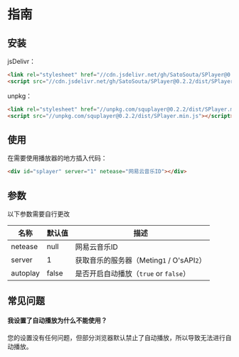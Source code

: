 # 指南

## 安装

jsDelivr：

```html
<link rel="stylesheet" href="//cdn.jsdelivr.net/gh/SatoSouta/SPlayer@0.2.2/dist/SPlayer.min.css" />
<script src="//cdn.jsdelivr.net/gh/SatoSouta/SPlayer@0.2.2/dist/SPlayer.min.js"></script>
```

unpkg：
```html
<link rel="stylesheet" href="//unpkg.com/squplayer@0.2.2/dist/SPlayer.min.css" />
<script src="//unpkg.com/squplayer@0.2.2/dist/SPlayer.min.js"></script>
```

## 使用

在需要使用播放器的地方插入代码：

```html
<div id="splayer" server="1" netease="网易云音乐ID"></div>
```

## 参数

以下参数需要自行更改

名称 | 默认值 | 描述
----|-------|----
netease|null|网易云音乐ID
server|1|获取音乐的服务器（Meting`1` / O'sAPI`2`）
autoplay|false|是否开启自动播放（`true` or `false`）

## 常见问题

#### 我设置了自动播放为什么不能使用？

您的设置没有任何问题，但部分浏览器默认禁止了自动播放，所以导致无法进行自动播放。